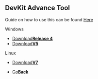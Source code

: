 ## DevKit Advance Tool

Guide on how to use this can be found <a href="https://web.archive.org/web/http://www.loirak.com/gameboy/gbatutor.php">Here<a/>

<twobutton>
<p>Windows</p>
  <ul>
    <li><a href="Release_4.zip">Download<strong>Release 4</strong></a></li>
    <li><a href="Release_5.zip">Download<strong>V5</strong></a></li>
  </ul>
  
<onebutton>
  <p>Linux</p>
  <ul>
    <li><a href="V7.zip">Download<strong>V7</strong></a></li>
  </ul>
  </twobutton>



<ul>
            <li><a href="../">Go<strong>Back</strong></a></li>
          </ul>
</onebutton>
